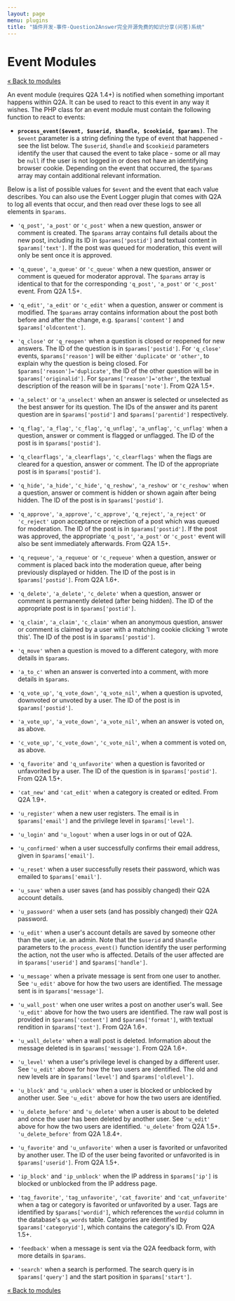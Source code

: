 ```yaml
---
layout: page
menu: plugins
title: "插件开发-事件-Question2Answer完全开源免费的知识分享(问答)系统"
---
```


# Event Modules

[« Back to modules](/plugins/modules/)

An event module (requires Q2A 1.4+) is notified when something important happens within Q2A. It can be used to react to this event in any way it wishes. The PHP class for an event module must contain the following function to react to events:

- **`process_event($event, $userid, $handle, $cookieid, $params)`**. The `$event` parameter is a string defining the type of event that happened - see the list below. The `$userid`, `$handle` and `$cookieid` parameters identify the user that caused the event to take place - some or all may be `null` if the user is not logged in or does not have an identifying browser cookie. Depending on the event that occurred, the `$params` array may contain additional relevant information.

Below is a list of possible values for `$event` and the event that each value describes. You can also use the Event Logger plugin that comes with Q2A to log all events that occur, and then read over these logs to see all elements in `$params`.

- `'q_post'`, `'a_post'` or `'c_post'` when a new question, answer or comment is created. The `$params` array contains full details about the new post, including its ID in `$params['postid']` and textual content in `$params['text']`. If the post was queued for moderation, this event will only be sent once it is approved.

- `'q_queue'`, `'a_queue'` or `'c_queue'` when a new question, answer or comment is queued for moderator approval. The `$params` array is identical to that for the corresponding `'q_post'`, `'a_post'` or `'c_post'` event. From Q2A 1.5+.

- `'q_edit'`, `'a_edit'` or `'c_edit'` when a question, answer or comment is modified. The `$params` array contains information about the post both before and after the change, e.g. `$params['content']` and `$params['oldcontent']`.

- `'q_close'` or `'q_reopen'` when a question is closed or reopened for new answers. The ID of the question is in `$params['postid']`. For `'q_close'` events, `$params['reason']` will be either `'duplicate'` or `'other'`, to explain why the question is being closed. For `$params['reason']='duplicate'`, the ID of the other question will be in `$params['originalid']`. For `$params['reason']='other'`, the textual description of the reason will be in `$params['note']`. From Q2A 1.5+.

- `'a_select'` or `'a_unselect'` when an answer is selected or unselected as the best answer for its question. The IDs of the answer and its parent question are in `$params['postid']` and `$params['parentid']` respectively.

- `'q_flag'`, `'a_flag'`, `'c_flag'`, `'q_unflag'`, `'a_unflag'`, `'c_unflag'` when a question, answer or comment is flagged or unflagged. The ID of the post is in `$params['postid']`.

- `'q_clearflags'`, `'a_clearflags'`, `'c_clearflags'` when the flags are cleared for a question, answer or comment. The ID of the appropriate post is in `$params['postid']`.

- `'q_hide'`, `'a_hide'`, `'c_hide'`, `'q_reshow'`, `'a_reshow'` or `'c_reshow'` when a question, answer or comment is hidden or shown again after being hidden. The ID of the post is in `$params['postid']`.

- `'q_approve'`, `'a_approve'`, `'c_approve'`, `'q_reject'`, `'a_reject'` or `'c_reject'` upon acceptance or rejection of a post which was queued for moderation. The ID of the post is in `$params['postid']`. If the post was approved, the appropriate `'q_post'`, `'a_post'` or `'c_post'` event will also be sent immediately afterwards. From Q2A 1.5+.

- `'q_requeue'`, `'a_requeue'` or `'c_requeue'` when a question, answer or comment is placed back into the moderation queue, after being previously displayed or hidden. The ID of the post is in `$params['postid']`. From Q2A 1.6+.

- `'q_delete'`, `'a_delete'`, `'c_delete'` when a question, answer or comment is permanently deleted (after being hidden). The ID of the appropriate post is in `$params['postid']`.

- `'q_claim'`, `'a_claim'`, `'c_claim'` when an anonymous question, answer or comment is claimed by a user with a matching cookie clicking 'I wrote this'. The ID of the post is in `$params['postid']`.

- `'q_move'` when a question is moved to a different category, with more details in `$params`.

- `'a_to_c'` when an answer is converted into a comment, with more details in `$params`.

- `'q_vote_up'`, `'q_vote_down'`, `'q_vote_nil'`,  when a question is upvoted, downvoted or unvoted by a user. The ID of the post is in `$params['postid']`.

- `'a_vote_up'`, `'a_vote_down'`, `'a_vote_nil'`, when an answer is voted on, as above.

- `'c_vote_up'`, `'c_vote_down'`, `'c_vote_nil'`, when a comment is voted on, as above.

- `'q_favorite'` and `'q_unfavorite'` when a question is favorited or unfavorited by a user. The ID of the question is in `$params['postid']`. From Q2A 1.5+.

- `'cat_new'` and `'cat_edit'` when a category is created or edited. From Q2A 1.9+.

- `'u_register'` when a new user registers. The email is in `$params['email']` and the privilege level in `$params['level']`.

- `'u_login'` and `'u_logout'` when a user logs in or out of Q2A.

- `'u_confirmed'` when a user successfully confirms their email address, given in `$params['email']`.

- `'u_reset'` when a user successfully resets their password, which was emailed to `$params['email']`.

- `'u_save'` when a user saves (and has possibly changed) their Q2A account details.

- `'u_password'` when a user sets (and has possibly changed) their Q2A password.

- `'u_edit'` when a user's account details are saved by someone other than the user, i.e. an admin. Note that the `$userid` and `$handle` parameters to the `process_event()` function identify the user performing the action, not the user who is affected. Details of the user affected are in `$params['userid']` and `$params['handle']`.

- `'u_message'` when a private message is sent from one user to another. See `'u_edit'` above for how the two users are identified. The message sent is in `$params['message']`.

- `'u_wall_post'` when one user writes a post on another user's wall. See `'u_edit'` above for how the two users are identified. The raw wall post is provided in `$params['content']` and `$params['format']`, with textual rendition in `$params['text']`. From Q2A 1.6+.

- `'u_wall_delete'` when a wall post is deleted. Information about the message deleted is in `$params['message']`. From Q2A 1.6+.

- `'u_level'` when a user's privilege level is changed by a different user. See `'u_edit'` above for how the two users are identified. The old and new levels are in `$params['level']` and `$params['oldlevel']`.

- `'u_block'` and `'u_unblock'` when a user is blocked or unblocked by another user. See `'u_edit'` above for how the two users are identified.

- `'u_delete_before'` and `'u_delete'` when a user is about to be deleted and once the user has been deleted by another user. See `'u_edit'` above for how the two users are identified. `'u_delete'` from Q2A 1.5+. `'u_delete_before'` from Q2A 1.8.4+.

- `'u_favorite'` and `'u_unfavorite'` when a user is favorited or unfavorited by another user. The ID of the user being favorited or unfavorited is in `$params['userid']`. From Q2A 1.5+.

- `'ip_block'` and `'ip_unblock'` when the IP address in `$params['ip']` is blocked or unblocked from the IP address page.

- `'tag_favorite'`, `'tag_unfavorite'`, `'cat_favorite'` and `'cat_unfavorite'` when a tag or category is favorited or unfavorited by a user. Tags are identified by `$params['wordid']`, which references the `wordid` column in the database's `qa_words` table. Categories are identified by `$params['categoryid']`, which contains the category's ID. From Q2A 1.5+.

- `'feedback'` when a message is sent via the Q2A feedback form, with more details in `$params`.

- `'search'` when a search is performed. The search query is in `$params['query']` and the start position in `$params['start']`.

[« Back to modules](/plugins/modules/)
